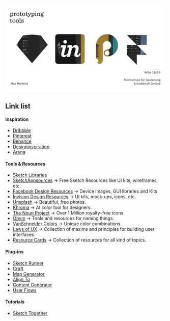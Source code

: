 ![](hero.png)
## Link list


#### Inspiration
- [Dribbble](https://dribbble.com/)  
- [Pinterest](https://www.pinterest.com/)  
- [Behance](https://www.behance.net/)    
- [Designinspiration](https://www.designspiration.net/)  
- [Arena](https://www.are.na/)



#### Tools & Resources
- [Sketch Libraries](https://sketchapp.com/libraries/)
- [SketchAppsources](https://www.sketchappsources.com/) → Free Sketch Resources like UI kits, wireframes, etc.
- [Facebook Design Resources](https://facebook.design/toolsandresources/)  → Device images, GUI libraries and Kits  
- [Invision Design Resources](https://www.invisionapp.com/inside-design/design-resources/) → UI kits, mock-ups, icons, etc.
- [Unsplash](https://unsplash.com/)  → Beautiful, free photos.
- [Khroma](http://khroma.co/)  → AI color tool for designers.
- [The Noun Project](https://thenounproject.com/)  → Over 1 Million royalty–free icons
- [Onym](https://onym.co/) → Tools and resources for naming things.
- [VanSchneider Colors](https://www.vanschneider.com/colors) → Unique color combinations.
- [Laws of UX](https://lawsofux.com/) → Collection of maxims and principles for building user interfaces.
- [Resource Cards](https://resourcecards.com/) → Collection of resources for all kind of topics.




#### Plug-ins
- [Sketch Runner](https://sketchrunner.com/)  
- [Craft](https://www.invisionapp.com/craft)  
- [Map Generator](https://github.com/eddiesigner/sketch-map-generator)
- [Align To](https://github.com/LucienLee/AlignTo)
- [Content Generator](https://github.com/timuric/Content-generator-sketch-plugin)
- [User Flows](https://abynim.github.io/UserFlows/)

#### Tutorials
- [Sketch Together](https://www.youtube.com/watch?v=cEplnCnZuDM&list=PLWlUJU11tp4fEXI8deWhBQAHDv9R23WHB)

